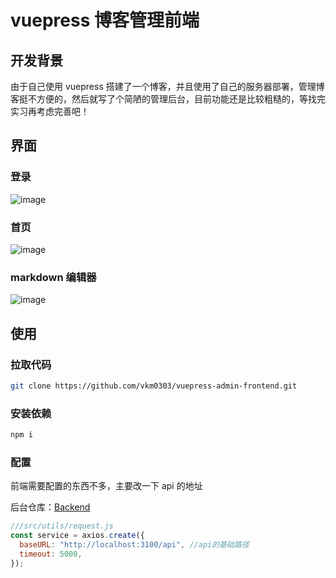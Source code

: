 # vuepress 博客管理前端

## 开发背景

由于自己使用 vuepress 搭建了一个博客，并且使用了自己的服务器部署，管理博客挺不方便的，然后就写了个简陋的管理后台，目前功能还是比较粗糙的，等找完实习再考虑完善吧！

## 界面

### 登录

![image](./shot/login.png)

### 首页

![image](./shot/dashboard.png)

### markdown 编辑器

![image](./shot/markdown.png)

## 使用

### 拉取代码

```bash
git clone https://github.com/vkm0303/vuepress-admin-frontend.git
```

### 安装依赖

```bash
npm i
```

### 配置

前端需要配置的东西不多，主要改一下 api 的地址

后台仓库：[Backend](https://github.com/vkm0303/vuepress-admin-backend.git)

```javascript
///src/utils/request.js
const service = axios.create({
  baseURL: "http://localhost:3100/api", //api的基础路径
  timeout: 5000,
});
```

